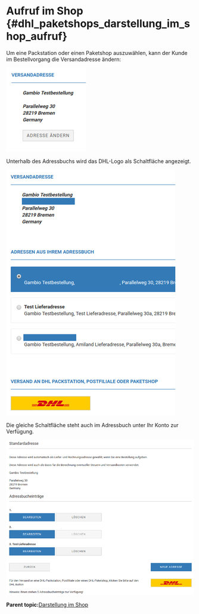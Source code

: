 # Aufruf im Shop {#dhl_paketshops_darstellung_im_shop_aufruf}

Um eine Packstation oder einen Paketshop auszuwählen, kann der Kunde im Bestellvorgang die Versandadresse ändern:

![](Bilder/dhl_paketshops/20170628_005.png "Schaltfläche Adresse ändern im Bestellvorgang")

Unterhalb des Adressbuchs wird das DHL-Logo als Schaltfläche angezeigt.

![](Bilder/dhl_paketshops/20170628_006.png "Anzeige des DHL-Buttons beim Ändern der Versandadresse")

Die gleiche Schaltfläche steht auch im Adressbuch unter Ihr Konto zur Verfügung.

![](Bilder/dhl_paketshops/20170628_004.png "Anzeige des DHL-Buttons im Adressbuch")

**Parent topic:**[Darstellung im Shop](7_4_5_3_DarstellungImShop.md)

